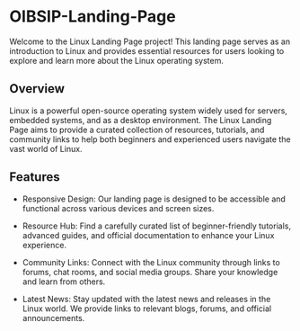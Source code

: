 # OIBSIP-Landing-Page

Welcome to the Linux Landing Page project! This landing page serves as an introduction to Linux and provides essential resources for users looking to explore and learn more about the Linux operating system.

## Overview

Linux is a powerful open-source operating system widely used for servers, embedded systems, and as a desktop environment. The Linux Landing Page aims to provide a curated collection of resources, tutorials, and community links to help both beginners and experienced users navigate the vast world of Linux.

## Features

- Responsive Design: Our landing page is designed to be accessible and functional across various devices and screen sizes.

- Resource Hub: Find a carefully curated list of beginner-friendly tutorials, advanced guides, and official documentation to enhance your Linux experience.

- Community Links: Connect with the Linux community through links to forums, chat rooms, and social media groups. Share your knowledge and learn from others.

- Latest News: Stay updated with the latest news and releases in the Linux world. We provide links to relevant blogs, forums, and official announcements.
